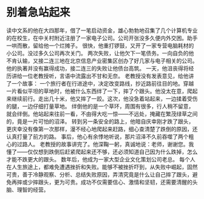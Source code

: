 # 别着急站起来
读中文系的他在大四那年，借了一笔启动资金，雄心勃勃地召集了几个计算机专业的在校生，在中关村附近注册了一家电子公司。公司开张没多久便内外交困。助手一哄而散，留给他一个烂摊子。 
很快，他重打锣鼓，又开了一家专营电脑耗材的小公司。没过多久公司再次关门。 
两次失败，让他欠下一笔债务。一向自负的他不肯认输，又接二连三地在北京信息产业密集区创办了好几家与电子相关的公司。他的执著并没有赢得成功，接二连三的失败让他债台高筑。 
一天，他沮丧得将经历讲给一位老教授听，言语中流露出不甘和无奈。 
老教授没有发表意见，给他讲了一个故事： 
一个旅行者在行进途中，决定改变路线，抄近路前往目的地。穿越一片看似平坦的草地时，他被什么东西绊了一下，摔了个跟头。他没太在意，爬起来继续前行。走出几十米，他又摔了一跤。这次，他没急着站起来，一边揉着受伤的腿，一边仔细打量草地。 
绊倒他的是一个草环，周围有很多，行人稍不留意，就会绊倒。他站起来往前一看，不由得大吃一惊——不远处，掩藏在繁茂绿草之间的，竟是一片可怕的沼泽。 
转到另一条安全的路上，他暗自庆幸刚才跌了跟头，更庆幸没有像第一次那样，漫不经心地爬起来赶路，细心查清楚了跌倒的原因，还认真打量了前方的路。 
事后，他心有余悸地听说，那片沼泽不久前吞噬了两个粗心的过路人。 
老教授的故事讲完了。他深鞠一躬，真诚地说：老师，谢谢您。我懂了——仅仅想到跌倒后赶紧爬起来还不够，还必须知道自己因为什么跌掉，怎么才能不跌更大的跟头。 
数年后，他成为一家大型企业文化策划公司老总。 
每个人在人生旅途上，都难免遭遇挫折和失败。能够不被挫折吓到，从失败中崛起，固然可贵，善于冷静观察、分析、总结失败原因，弄清究竟是什么让自己摔了跟头，避免再摔或少摔跟头，更为可贵。成功不仅需要信心、激情和坚韧，还需要清醒的头脑、理智的经营。
  